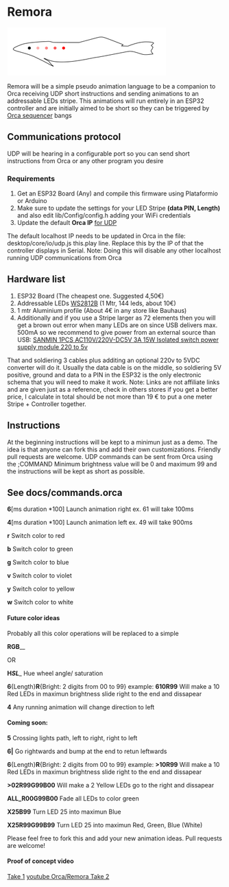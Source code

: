 # Remora

![Remora Logo](/docs/remora.png)

Remora will be a simple pseudo animation language to be a companion to Orca receiving UDP short instructions and sending animations to an addressable LEDs stripe.
This animations will run entirely in an ESP32 controller and are initially aimed to be short so they can be triggered by [Orca sequencer](https://github.com/hundredrabbits/Orca) bangs

## Communications protocol

UDP will be hearing in a configurable port so you can send short instructions from Orca or any other program you desire

### Requirements

1. Get an ESP32 Board (Any) and compile this firmware using Plataformio or Arduino
2. Make sure to update the settings for your LED Stripe **(data PIN, Length)** and also edit lib/Config/config.h adding your WiFi credentials
3. Update the default **Orca IP** [for UDP](https://github.com/hundredrabbits/Orca/issues/135)

The default localhost IP needs to be updated in Orca in the file:
desktop/core/io/udp.js this.play line. Replace this by the IP of that the controller displays in Serial.
Note: Doing this will disable any other localhost running UDP communications from Orca

## Hardware list

1. ESP32 Board (The cheapest one. Suggested 4,50€)
2. Addressable LEDs [WS2812B](https://www.aliexpress.com/item/Individually-Addressable-RGB-LED-Strip-Light-WS2812B-SK6812-LED-Stripe-DC-5V-5050-Waterproof-Diode-Flexible/32864337987.html) (1 Mtr, 144 leds, about 10€)
3. 1 mtr Aluminium profile (About 4€ in any store like Bauhaus)
4. Additionally and if you use a Stripe larger as 72 elements then you will get a brown out error when many LEDs are on since USB delivers max. 500mA so we recommend to give power from an external source than USB:
   [SANMIN 1PCS AC110V/220V-DC5V 3A 15W Isolated switch power supply module 220 to 5v](https://www.aliexpress.com/item/SANMIN-1PCS-AC110V-220V-DC5V-3A-15W-Isolated-switch-power-supply-module-220-to-5v-black/32842935108.html)
  
That and soldiering 3 cables plus additing an optional 220v to 5VDC converter will do it. Usually the data cable is on the middle, so soldiering 5V positive, ground and data to a PIN in the ESP32 is the only electronic schema that you will need to make it work. 
Note: Links are not affiliate links and are given just as a reference, check in others stores if you get a better price, I calculate in total should be not more than 19 € to put a one meter Stripe + Controller together.

## Instructions

At the beginning instructions will be kept to a minimun just as a demo. The idea is that anyone can fork this and add their own customizations. Friendly pull requests are welcome. 
UDP commands can be sent from Orca using the ;COMMAND
Minimum brightness value will be 0 and maximum 99 and the instructions will be kept as short as possible.


## See docs/commands.orca

**6**[ms duration *100] Launch animation right ex. 61 will take 100ms

**4**[ms duration *100] Launch animation left ex. 49 will take 900ms

**r** Switch color to red

**b** Switch color to green

**g** Switch color to blue

**v** Switch color to violet

**y** Switch color to yellow

**w** Switch color to white

#### Future color ideas

Probably all this color operations will be replaced to a simple 

**R**__**G**__**B**__

OR

**H**___**S**__**L**__ Hue wheel angle/ saturation

**6**{Length}**R**{Bright: 2 digits from 00 to 99}   example:
      **610R99**  Will make a 10 Red LEDs in maximun brightness slide right to the end and dissapear

**4** Any running animation will change direction to left

#### Coming soon: 

**5** Crossing lights path, left to right, right to left

**6|** Go rightwards and bump at the end to retun leftwards

**6**{Length}**R**{Bright: 2 digits from 00 to 99}   example:
      **>10R99**  Will make a 10 Red LEDs in maximun brightness slide right to the end and dissapear

**>02R99G99B00**  Will make a 2 Yellow LEDs go to the right and dissapear

**ALL_R00G99B00** Fade all LEDs to color green

**X25B99** Turn LED 25 into maximun Blue

**X25R99G99B99** Turn LED 25 into maximun Red, Green, Blue (White)

Please feel free to fork this and add your new animation ideas. Pull requests are welcome!

#### Proof of concept video

[Take 1](https://twitter.com/martinfasani/status/1136687580374798341)
[youtube Orca/Remora Take 2](https://www.youtube.com/watch?v=C8OmwIaXQIE)
